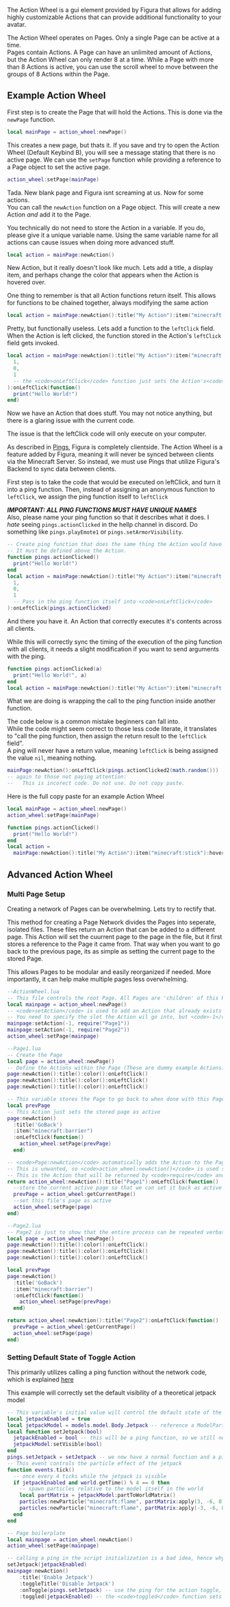 The Action Wheel is a gui element provided by Figura that allows for adding highly customizable Actions that can provide additional functionality to your avatar.

The Action Wheel operates on Pages. Only a single Page can be active at a time.<br/>
Pages contain Actions. A Page can have an unlimited amount of Actions, but the Action Wheel can only render 8 at a time. While a Page with more than 8 Actions is active, you can use the scroll wheel to move between the groups of 8 Actions within the Page.

## Example Action Wheel

First step is to create the Page that will hold the Actions. This is done via the <code>newPage</code> function.

```lua
local mainPage = action_wheel:newPage()
```

This creates a new page, but thats it. If you save and try to open the Action Wheel (Default Keybind B), you will see a message stating that there is no active page. We can use the <code>setPage</code> function while providing a reference to a Page object to set the active page.

```lua
action_wheel:setPage(mainPage)
```

Tada. New blank page and Figura isnt screaming at us. Now for some actions.<br/>
You can call the <code>newAction</code> function on a Page object. This will create a new Action _and_ add it to the Page.

You technically do not need to store the Action in a variable. If you do, please give it a unique variable name. Using the same variable name for all actions can cause issues when doing more advanced stuff.

```lua
local action = mainPage:newAction()
```

New Action, but it really doesn't look like much. Lets add a title, a display item, and perhaps change the color that appears when the Action is hovered over.

One thing to remember is that all Action functions return itself. This allows for functions to be chained together, always modifying the same action

```lua
local action = mainPage:newAction():title("My Action"):item("minecraft:stick"):hoverColor(1, 0, 1)
```

Pretty, but functionally useless. Lets add a function to the <code>leftClick</code> field. When the Action is left clicked, the function stored in the Action's <code>leftClick</code> field gets invoked.

```lua
local action = mainPage:newAction():title("My Action"):item("minecraft:stick"):hoverColor(
  1,
  0,
  1
  -- the <code>onLeftClick</code> function just sets the Action's<code>leftClick</code> field
):onLeftClick(function()
  print("Hello World!")
end)
```

Now we have an Action that does stuff. You may not notice anything, but there is a glaring issue with the current code.

The issue is that the leftClick code will only execute on your computer.

As described in [Pings](./Pings), Figura is completely clientside. The Action Wheel is a feature added by Figura, meaning it will never be synced between clients via the Minecraft Server. So instead, we must use Pings that utilize Figura's Backend to sync data between clients.

First step is to take the code that would be executed on leftClick, and turn it into a ping function. Then, instead of assigning an anonymous function to <code>leftClick</code>, we assign the ping function itself to <code>leftClick</code>

**_IMPORTANT: ALL PING FUNCTIONS MUST HAVE UNIQUE NAMES_**<br/>
Also, please name your ping function so that it describes what it does. I _hate_ seeing <code>pings.actionClicked</code> in the hellp channel in discord. Do something like <code>pings.playEmote1</code> or <code>pings.setArmorVisibility</code>.

```lua
-- Create ping function that does the same thing the Action would have done.
-- It must be defined above the Action.
function pings.actionClicked()
  print("Hello World!")
end
local action = mainPage:newAction():title("My Action"):item("minecraft:stick"):hoverColor(
  1,
  0,
  1
  -- Pass in the ping function itself into <code>onLeftClick</code>
):onLeftClick(pings.actionClicked)
```

And there you have it. An Action that correctly executes it's contents across all clients.

While this will correctly sync the timing of the execution of the ping function with all clients, it needs a slight modification if you want to send arguments with the ping.

```lua
function pings.actionClicked(a)
  print("Hello World!", a)
end
local action = mainPage:newAction():title("My Action"):item("minecraft:stick"):hoverColor(1, 0, 1):onLeftClick(end)
```

What we are doing is wrapping the call to the ping function inside another function.

The code below is a common mistake beginners can fall into.<br/>
While the code might seem correct to those less code literate, it translates to "call the ping function, then assign the return result to the <code>leftClick</code> field".<br/>
A ping will never have a return value, meaning <code>leftClick</code> is being assigned the value <code>nil</code>, meaning nothing.

```lua
mainPage:newAction():onLeftClick(pings.actionClicked2(math.random()))
-- again to those not paying attention:
--   This is incorect code. Do not use. Do not copy paste.
```

Here is the full copy paste for an example Action Wheel

```lua
local mainPage = action_wheel:newPage()
action_wheel:setPage(mainPage)

function pings.actionClicked()
  print("Hello World!")
end
local action =
  mainPage:newAction():title("My Action"):item("minecraft:stick"):hoverColor(1, 0, 1):onLeftClick(pings.actionClicked)
```

## Advanced Action Wheel

### Multi Page Setup

Creating a network of Pages can be overwhelming. Lets try to rectify that.

This method for creating a Page Network divides the Pages into seperate, isolated files. These files return an Action that can be added to a different page. This Action will set the cuurrent page to the page in the file, but it first stores a reference to the Page it came from. That way when you want to go back to the previous page, its as simple as setting the current page to the stored Page.

This allows Pages to be modular and easily reorganized if needed. More importantly, it can help make multiple pages less overwhelming.

```lua
--ActionWheel.lua
-- This file controls the root Page. All Pages are 'children' of this Page.
local mainpage = action_wheel:newPage()
-- <code>setAction</code> is used to add an Action that already exists to this Page
-- You need to specify the slot the Action wil go into, but <code>-1</code> can be used to put it in the next available slot.
mainpage:setAction(-1, require("Page1"))
mainpage:setAction(-1, require("Page2"))
action_wheel:setPage(mainpage)
```

```lua
--Page1.lua
-- Create the Page
local page = action_wheel:newPage()
-- Define the Actions within the Page (These are dummy example Actions)
page:newAction():title():color():onLeftClick()
page:newAction():title():color():onLeftClick()
page:newAction():title():color():onLeftClick()

-- This variable stores the Page to go back to when done with this Page
local prevPage
-- This Action just sets the stored page as active
page:newAction()
  :title('GoBack')
  :item("minecraft:barrier")
  :onLeftClick(function()
    action_wheel:setPage(prevPage)
  end)

-- <code>Page:newAction</code> automatically adds the Action to the Page.
-- This is unwanted, so <code>action_wheel:newAction()</code> is used so just make an Action.
-- This is the Action that will be returned by <code>require</code> and will be used to navigate to this file's Page
return action_wheel:newAction():title("Page1"):onLeftClick(function()
  --store the current active page so that we can set it back as active later
  prevPage = action_wheel:getCurrentPage()
  --set this file's page as active
  action_wheel:setPage(page)
end)
```

```lua
--Page2.lua
-- Page2 is just to show that the entire process can be repeated verbatum, so long as the variables are <code>local</code>.
local page = action_wheel:newPage()
page:newAction():title():color():onLeftClick()
page:newAction():title():color():onLeftClick()
page:newAction():title():color():onLeftClick()

local prevPage
page:newAction()
  :title('GoBack')
  :item("minecraft:barrier")
  :onLeftClick(function()
    action_wheel:setPage(prevPage)
  end)

return action_wheel:newAction():title("Page2"):onLeftClick(function()
  prevPage = action_wheel:getCurrentPage()
  action_wheel:setPage(page)
end)
```

### Setting Default State of Toggle Action

This primarily utilizes calling a ping function without the network code, which is explained [here](./Pings#ping-on-init)

This example will correctly set the default visibility of a theoretical jetpack model

```lua
-- This variable's initial value will control the default state of the togglable thing.
local jetpackEnabled = true
local jetpackModel = models.model.Body.Jetpack -- reference a ModelPart for convinience
local function setJetpack(bool)
  jetpackEnabled = bool -- this will be a ping function, so we still need to set the client's variable for when it is used in the toggle.
  jetpackModel:setVisible(bool)
end
pings.setJetpack = setJetpack -- we now have a normal function and a ping function that calls the normal function after network stuff
-- This event controls the particle effect of the jetpack
function events.tick()
  -- once every 4 ticks while the jetpack is visible
  if jetpackEnabled and world.getTime() % 4 == 0 then
    -- spawn particles relative to the model itself in the world
    local partMatrix = jetpackModel:partToWorldMatrix()
    particles:newParticle("minecraft:flame", partMatrix:apply(3, -6, 0))
    particles:newParticle("minecraft:flame", partMatrix:apply(-3, -6, 0))
  end
end

-- Page boilerplate
local mainpage = action_wheel:newAction()
action_wheel:setPage(mainpage)

-- calling a ping in the script initialization is a bad idea, hence why the reference to the normal function is needed
setJetpack(jetpackEnabled)
mainpage:newAction()
    :title('Enable Jetpack')
    :toggleTitle('Disable Jetpack')
    :onToggle(pings.setJetpack) -- use the ping for the action toggle, as that is still needs to be pinged
    :toggled(jetpackEnabled) -- the <code>toggled</code> function sets the internal <code>state</code> of the Toggle Action. It *does not* call <code>toggle</code> or <code>untoggle</code>.
```
